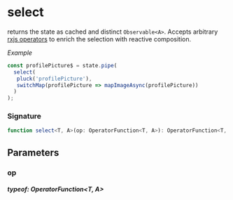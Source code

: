 # select

returns the state as cached and distinct `Observable<A>`. Accepts arbitrary
[rxjs operators](https://rxjs-dev.firebaseapp.com/guide/operators) to enrich the selection with reactive composition.

_Example_

```TypeScript
const profilePicture$ = state.pipe(
  select(
   pluck('profilePicture'),
   switchMap(profilePicture => mapImageAsync(profilePicture))
  )
);
```

### Signature

```TypeScript
function select<T, A>(op: OperatorFunction<T, A>): OperatorFunction<T, A>
```

## Parameters

### op

##### typeof: OperatorFunction&#60;T, A&#62;
